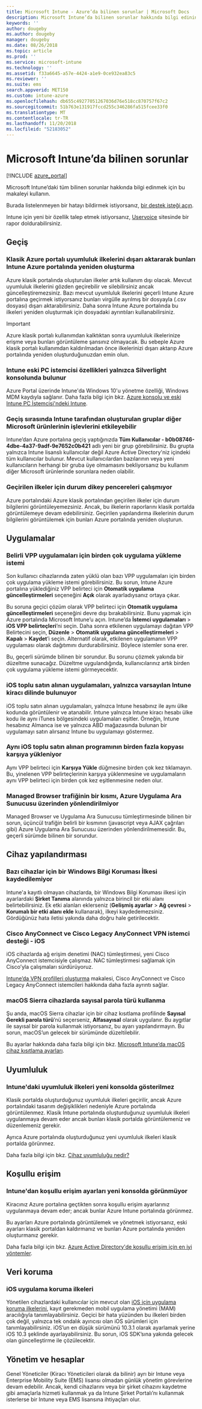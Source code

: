 ```yaml
---
title: Microsoft Intune - Azure’da bilinen sorunlar | Microsoft Docs
description: Microsoft Intune’da bilinen sorunlar hakkında bilgi edinin.
keywords: ''
author: dougeby
ms.author: dougeby
manager: dougeby
ms.date: 08/26/2018
ms.topic: article
ms.prod: ''
ms.service: microsoft-intune
ms.technology: ''
ms.assetid: f33a6645-a57e-4424-a1e9-0ce932ea83c5
ms.reviewer: ''
ms.suite: ems
search.appverid: MET150
ms.custom: intune-azure
ms.openlocfilehash: db655c49277051267036d76e518cc870757f67c2
ms.sourcegitcommit: 51b763e131917fccd255c346286fa515fcee33f0
ms.translationtype: MT
ms.contentlocale: tr-TR
ms.lasthandoff: 11/20/2018
ms.locfileid: "52183052"
---
```

# <a name="known-issues-in-microsoft-intune"></a>Microsoft Intune’da bilinen sorunlar


[!INCLUDE [azure_portal](./includes/azure_portal.md)]

Microsoft Intune’daki tüm bilinen sorunlar hakkında bilgi edinmek için bu makaleyi kullanın.

Burada listelenmeyen bir hatayı bildirmek istiyorsanız, [bir destek isteği açın](get-support.md).

Intune için yeni bir özellik talep etmek istiyorsanız, [Uservoice](https://microsoftintune.uservoice.com/forums/291681-ideas/category/189016-azure-admin-console) sitesinde bir rapor doldurabilirsiniz.

## <a name="migration"></a>Geçiş

### <a name="export-azure-classic-portal-compliance-policies-to-recreate-these-policies-in-the-intune-azure-portal"></a>Klasik Azure portalı uyumluluk ilkelerini dışarı aktararak bunları Intune Azure portalında yeniden oluşturma

Azure klasik portalında oluşturulan ilkeler artık kullanım dışı olacak. Mevcut uyumluluk ilkelerini gözden geçirebilir ve silebilirsiniz ancak güncelleştiremezsiniz. Bazı mevcut uyumluluk ilkelerini geçerli Intune Azure portalına geçirmek istiyorsanız bunları virgülle ayrılmış bir dosyayla (.csv dosyası) dışarı aktarabilirsiniz. Daha sonra Intune Azure portalında bu ilkeleri yeniden oluşturmak için dosyadaki ayrıntıları kullanabilirsiniz.

> [!IMPORTANT]
> Azure klasik portalı kullanımdan kalktıktan sonra uyumluluk ilkelerinize erişme veya bunları görüntüleme şansınız olmayacak. Bu sebeple Azure klasik portalı kullanımdan kaldırılmadan önce ilkelerinizi dışarı aktarıp Azure portalında yeniden oluşturduğunuzdan emin olun.

### <a name="intune-legacy-pc-client-features-are-only-available-in-the-silverlight-console"></a>Intune eski PC istemcisi özellikleri yalnızca Silverlight konsolunda bulunur

Azure Portal üzerinde Intune'da Windows 10'u yönetme özelliği, Windows MDM kaydıyla sağlanır. Daha fazla bilgi için bkz. [Azure konsolu ve eski Intune PC İstemcisi'ndeki Intune](https://docs.microsoft.com/intune-classic/deploy-use/intune-on-azure).

### <a name="groups-created-by-intune-during-migration-might-affect-functionality-of-other-microsoft-products"></a>Geçiş sırasında Intune tarafından oluşturulan gruplar diğer Microsoft ürünlerinin işlevlerini etkileyebilir

Intune’dan Azure portalına geçiş yaptığınızda **Tüm Kullanıcılar - b0b08746-4dbe-4a37-9adf-9e7652c0b421** adlı yeni bir grup görebilirsiniz. Bu grupta yalnızca Intune lisanslı kullanıcılar değil Azure Active Directory'niz içindeki tüm kullanıcılar bulunur. Mevcut kullanıcılardan bazılarının veya yeni kullanıcıların herhangi bir gruba üye olmamasını bekliyorsanız bu kullanım diğer Microsoft ürünlerinde sorunlara neden olabilir.

### <a name="status-blades-for-migrated-policies-do-not-work"></a>Geçirilen ilkeler için durum dikey pencereleri çalışmıyor

Azure portalındaki Azure klasik portalından geçirilen ilkeler için durum bilgilerini görüntüleyemezsiniz. Ancak, bu ilkelerin raporlarını klasik portalda görüntülemeye devam edebilirsiniz. Geçirilen yapılandırma ilkelerinin durum bilgilerini görüntülemek için bunları Azure portalında yeniden oluşturun.

## <a name="apps"></a>Uygulamalar


### <a name="multiple-app-install-prompts-for-certain-vpp-apps"></a>Belirli VPP uygulamaları için birden çok uygulama yükleme istemi
Son kullanıcı cihazlarında zaten yüklü olan bazı VPP uygulamaları için birden çok uygulama yükleme istemi görebilirsiniz. Bu sorun, Intune Azure portalına yüklediğiniz VPP belirteci için **Otomatik uygulama güncelleştirmeleri** seçeneğini **Açık** olarak ayarladıysanız ortaya çıkar.    

Bu soruna geçici çözüm olarak VPP belirteci için **Otomatik uygulama güncelleştirmeleri** seçeneğini devre dışı bırakabilirsiniz. Bunu yapmak için Azure portalında Microsoft Intune’u açın. Intune’da **İstemci uygulamaları** > **iOS VPP belirteçleri**’ni seçin. Daha sonra etkilenen uygulamayı dağıtan VPP Belirtecini seçin, **Düzenle** > **Otomatik uygulama güncelleştirmeleri** > **Kapalı** > **Kaydet**’i seçin. Alternatif olarak, etkilenen uygulamanın VPP uygulaması olarak dağıtımını durdurabilirsiniz. Böylece istemler sona erer.    

Bu, geçerli sürümde bilinen bir sorundur. Bu sorunu çözmek yakında bir düzeltme sunacağız. Düzeltme uygulandığında, kullanıcılarınız artık birden çok uygulama yükleme istemi görmeyecektir.

### <a name="ios-volume-purchased-apps-only-available-in-default-intune-tenant-language"></a>iOS toplu satın alınan uygulamaları, yalnızca varsayılan Intune kiracı dilinde bulunuyor
iOS toplu satın alınan uygulamaları, yalnızca Intune hesabınız ile aynı ülke kodunda görüntülenir ve atanabilir. Intune yalnızca Intune kiracı hesabı ülke kodu ile aynı iTunes bölgesindeki uygulamaları eşitler. Örneğin, Intune hesabınız Almanca ise ve yalnızca ABD mağazasında bulunan bir uygulamayı satın alırsanız Intune bu uygulamayı göstermez.

### <a name="multiple-copies-of-the-same-ios-volume-purchase-program-are-uploaded"></a>Aynı iOS toplu satın alınan programının birden fazla kopyası karşıya yükleniyor
Aynı VPP belirteci için **Karşıya Yükle** düğmesine birden çok kez tıklamayın. Bu, yinelenen VPP belirteçlerinin karşıya yüklenmesine ve uygulamaların aynı VPP belirteci için birden çok kez eşitlenmesine neden olur.

### <a name="some-managed-browser-traffic-not-routed-through-azure-app-proxy----2463492---"></a>Managed Browser trafiğinin bir kısmı, Azure Uygulama Ara Sunucusu üzerinden yönlendirilmiyor <!-- 2463492 -->
Managed Browser ve Uygulama Ara Sunucusu tümleştirmesinde bilinen bir sorun, üçüncül trafiğin belirli bir kısmının (javascript veya AJAX çağrıları gibi) Azure Uygulama Ara Sunucusu üzerinden yönlendirilmemesidir. Bu, geçerli sürümde bilinen bir sorundur.  

<!-- ## Groups -->

## <a name="device-configuration"></a>Cihaz yapılandırması

### <a name="you-cannot-save-a-windows-information-protection-policy-for-some-devices"></a>Bazı cihazlar için bir Windows Bilgi Koruması İlkesi kaydedilemiyor

Intune'a kayıtlı olmayan cihazlarda, bir Windows Bilgi Koruması ilkesi için ayarlardaki **Şirket Tanıma** alanında yalnızca birincil bir etki alanı belirtebilirsiniz.
Ek etki alanları eklerseniz (**Gelişmiş ayarlar** > **Ağ çevresi** > **Korumalı bir etki alanı ekle** kullanarak), ilkeyi kaydedemezsiniz. Gördüğünüz hata iletisi yakında daha doğru hale getirilecektir.

### <a name="cisco-anyconnect-and-cisco-legacy-anyconnect-vpn-client-support---ios"></a>Cisco AnyConnect ve Cisco Legacy AnyConnect VPN istemci desteği - iOS

iOS cihazlarda ağ erişim denetimi (NAC) tümleştirmesi, yeni Cisco AnyConnect istemcisiyle çalışmaz. NAC tümleştirmesi sağlamak için Cisco’yla çalışmaları sürdürüyoruz.

[Intune’da VPN profilleri oluşturma](vpn-settings-ios.md) makalesi, Cisco AnyConnect ve Cisco Legacy AnyConnect istemcileri hakkında daha fazla ayrıntı sağlar.

### <a name="using-the-numeric-password-type-with-macos-sierra-devices"></a>macOS Sierra cihazlarda sayısal parola türü kullanma

Şu anda, macOS Sierra cihazlar için bir cihaz kısıtlama profilinde **Sayısal** **Gerekli parola türü**’nü seçerseniz, **Alfasayısal** olarak uygulanır. Bu aygıtlar ile sayısal bir parola kullanmak istiyorsanız, bu ayarı yapılandırmayın.
Bu sorun, macOS’un gelecek bir sürümünde düzeltilebilir.

Bu ayarlar hakkında daha fazla bilgi için bkz. [Microsoft Intune’da macOS cihaz kısıtlama ayarları](device-restrictions-macos.md).

## <a name="compliance"></a>Uyumluluk

### <a name="compliance-policies-from-intune-do-not-show-up-in-new-console"></a>Intune'daki uyumluluk ilkeleri yeni konsolda gösterilmez

Klasik portalda oluşturduğunuz uyumluluk ilkeleri geçirilir, ancak Azure portalındaki tasarım değişiklikleri nedeniyle Azure portalında görüntülenmez. Klasik Intune portalında oluşturduğunuz uyumluluk ilkeleri uygulanmaya devam eder ancak bunları klasik portalda görüntülemeniz ve düzenlemeniz gerekir.

Ayrıca Azure portalında oluşturduğunuz yeni uyumluluk ilkeleri klasik portalda görünmez.

Daha fazla bilgi için bkz. [Cihaz uyumluluğu nedir?](device-compliance.md)

<!-- ## Enrollment -->

## <a name="conditional-access"></a>Koşullu erişim

### <a name="conditional-access-settings-from-intune-do-not-show-up-in-new-console"></a>Intune'dan koşullu erişim ayarları yeni konsolda görünmüyor

Kiracınız Azure portalına geçtikten sonra koşullu erişim ayarlarınız uygulanmaya devam eder; ancak bunlar Azure Intune portalında görünmez. 

Bu ayarları Azure portalında görüntülemek ve yönetmek istiyorsanız, eski ayarları klasik portaldan kaldırmanız ve bunları Azure portalında yeniden oluşturmanız gerekir. 

Daha fazla bilgi için bkz. [Azure Active Directory'de koşullu erişim için en iyi yöntemler](https://docs.microsoft.com/azure/active-directory/conditional-access/best-practices).

## <a name="data-protection"></a>Veri koruma

### <a name="ios-app-protection-policies"></a>iOS uygulama koruma ilkeleri

Yönetilen cihazlardaki kullanıcılar için mevcut olan [iOS için uygulama koruma ilkelerini](app-protection-policy-settings-ios.md), kayıt gerekmeden mobil uygulama yönetimi (MAM) aracılığıyla tanımlayabilirsiniz. Geçici bir hata yüzünden bu ilkeleri birden çok değil, yalnızca tek ondalık ayırıcısı olan iOS sürümleri için tanımlayabilirsiniz. iOS’un en düşük sürümünü 10.3.1 olarak ayarlamak yerine iOS 10.3 şeklinde ayarlayabilirsiniz. Bu sorun, iOS SDK’sına yakında gelecek olan güncelleştirme ile çözülecektir.


## <a name="administration-and-accounts"></a>Yönetim ve hesaplar

Genel Yöneticiler (Kiracı Yöneticileri olarak da bilinir) ayrı bir Intune veya Enterprise Mobility Suite (EMS) lisansı olmadan günlük yönetim görevlerine devam edebilir. Ancak, kendi cihazlarını veya bir şirket cihazını kaydetme gibi amaçlarla hizmeti kullanmak ya da Intune Şirket Portalı’nı kullanmak isterlerse bir Intune veya EMS lisansına ihtiyaçları olur.

<!-- ## Additional items -->
